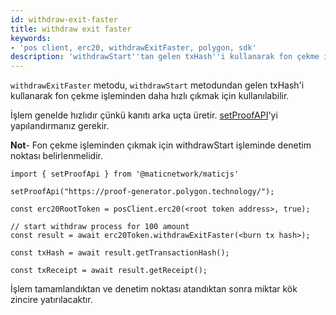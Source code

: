```yaml
---
id: withdraw-exit-faster
title: withdraw exit faster
keywords:
- 'pos client, erc20, withdrawExitFaster, polygon, sdk'
description: 'withdrawStart''tan gelen txHash''i kullanarak fon çekme işleminden daha hızlı çık.'
---
```


`withdrawExitFaster` metodu, `withdrawStart` metodundan gelen txHash'i kullanarak fon çekme işleminden daha hızlı çıkmak için kullanılabilir.

İşlem genelde hızlıdır çünkü kanıtı arka uçta üretir. [setProofAPI](/docs/develop/ethereum-polygon/matic-js/set-proof-api)'yi yapılandırmanız gerekir.

**Not**- Fon çekme işleminden çıkmak için withdrawStart işleminde denetim noktası belirlenmelidir.

```
import { setProofApi } from '@maticnetwork/maticjs'

setProofApi("https://proof-generator.polygon.technology/");

const erc20RootToken = posClient.erc20(<root token address>, true);

// start withdraw process for 100 amount
const result = await erc20Token.withdrawExitFaster(<burn tx hash>);

const txHash = await result.getTransactionHash();

const txReceipt = await result.getReceipt();

```

İşlem tamamlandıktan ve denetim noktası atandıktan sonra miktar kök zincire yatırılacaktır.
